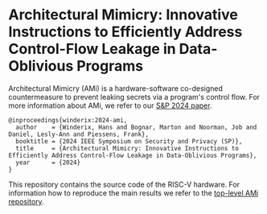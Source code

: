 # Architectural Mimicry: Innovative Instructions to Efficiently Address Control-Flow Leakage in Data-Oblivious Programs

Architectural Mimicry (AMi) is a hardware-software co-designed countermeasure to prevent leaking secrets via a program's control flow. For more information about AMi, we refer to our [S&P 2024 paper](https://mici.hu/papers/winderix24ami.pdf).

```
@inproceedings{winderix:2024-ami,
  author    = {Winderix, Hans and Bognar, Marton and Noorman, Job and Daniel, Lesly-Ann and Piessens, Frank},
  booktitle = {2024 IEEE Symposium on Security and Privacy (SP)}, 
  title     = {Architectural Mimicry: Innovative Instructions to Efficiently Address Control-Flow Leakage in Data-Oblivious Programs}, 
  year      = {2024}
}
```

This repository contains the source code of the RISC-V hardware. For information how to reproduce the main results we refer to the [top-level AMi repository](https://gitlab.com/hanswinderix/ami).
